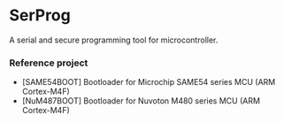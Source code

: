 # SerProg
A serial and secure programming tool for microcontroller.

### Reference project
- [SAME54BOOT]
  Bootloader for Microchip SAME54 series MCU (ARM Cortex-M4F)
- [NuM487BOOT]
  Bootloader for Nuvoton M480 series MCU (ARM Cortex-M4F)
